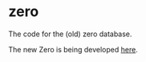 # zero
The code for the (old) zero database.

The new Zero is being developed [here](https://github.com/BrandonDyer64/Zero).
